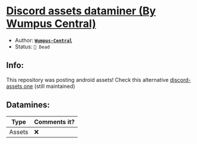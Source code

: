 # [Discord assets dataminer (By Wumpus Central)](https://github.com/Wumpus-Central/Discord-Datamining-Android) 

- Author: [**``Wumpus-Central``**](https://github.com/Wumpus-Central)
- Status: `🔴 Dead`

## Info: 
This repository was posting android assets! Check this alternative [discord-assets one](../discord-assets) (still maintained)

## Datamines:

| Type | Comments it? |
-------|---------------
Assets | ❌
